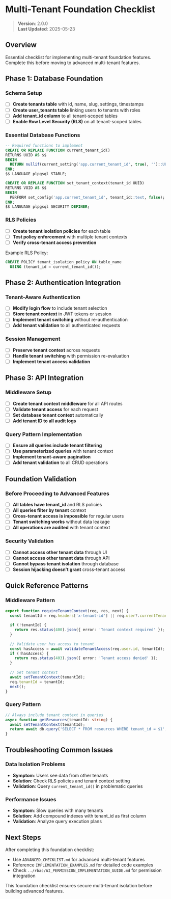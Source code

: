 
# Multi-Tenant Foundation Checklist

> **Version**: 2.0.0  
> **Last Updated**: 2025-05-23

## Overview

Essential checklist for implementing multi-tenant foundation features. Complete this before moving to advanced multi-tenant features.

## Phase 1: Database Foundation

### Schema Setup
- [ ] **Create tenants table** with id, name, slug, settings, timestamps
- [ ] **Create user_tenants table** linking users to tenants with roles
- [ ] **Add tenant_id column** to all tenant-scoped tables
- [ ] **Enable Row Level Security (RLS)** on all tenant-scoped tables

### Essential Database Functions
```sql
-- Required functions to implement
CREATE OR REPLACE FUNCTION current_tenant_id()
RETURNS UUID AS $$
BEGIN
  RETURN nullif(current_setting('app.current_tenant_id', true), '')::UUID;
END;
$$ LANGUAGE plpgsql STABLE;

CREATE OR REPLACE FUNCTION set_tenant_context(tenant_id UUID)
RETURNS VOID AS $$
BEGIN
  PERFORM set_config('app.current_tenant_id', tenant_id::text, false);
END;
$$ LANGUAGE plpgsql SECURITY DEFINER;
```

### RLS Policies
- [ ] **Create tenant isolation policies** for each table
- [ ] **Test policy enforcement** with multiple tenant contexts
- [ ] **Verify cross-tenant access prevention**

Example RLS Policy:
```sql
CREATE POLICY tenant_isolation_policy ON table_name
  USING (tenant_id = current_tenant_id());
```

## Phase 2: Authentication Integration

### Tenant-Aware Authentication
- [ ] **Modify login flow** to include tenant selection
- [ ] **Store tenant context** in JWT tokens or session
- [ ] **Implement tenant switching** without re-authentication
- [ ] **Add tenant validation** to all authenticated requests

### Session Management
- [ ] **Preserve tenant context** across requests
- [ ] **Handle tenant switching** with permission re-evaluation
- [ ] **Implement tenant access validation**

## Phase 3: API Integration

### Middleware Setup
- [ ] **Create tenant context middleware** for all API routes
- [ ] **Validate tenant access** for each request
- [ ] **Set database tenant context** automatically
- [ ] **Add tenant ID to all audit logs**

### Query Pattern Implementation
- [ ] **Ensure all queries include tenant filtering**
- [ ] **Use parameterized queries** with tenant context
- [ ] **Implement tenant-aware pagination**
- [ ] **Add tenant validation** to all CRUD operations

## Foundation Validation

### Before Proceeding to Advanced Features
- [ ] **All tables have tenant_id** and RLS policies
- [ ] **All queries filter by tenant** context
- [ ] **Cross-tenant access is impossible** for regular users
- [ ] **Tenant switching works** without data leakage
- [ ] **All operations are audited** with tenant context

### Security Validation
- [ ] **Cannot access other tenant data** through UI
- [ ] **Cannot access other tenant data** through API
- [ ] **Cannot bypass tenant isolation** through database
- [ ] **Session hijacking doesn't grant** cross-tenant access

## Quick Reference Patterns

### Middleware Pattern
```typescript
export function requireTenantContext(req, res, next) {
  const tenantId = req.headers['x-tenant-id'] || req.user?.currentTenantId;
  
  if (!tenantId) {
    return res.status(400).json({ error: 'Tenant context required' });
  }
  
  // Validate user has access to tenant
  const hasAccess = await validateTenantAccess(req.user.id, tenantId);
  if (!hasAccess) {
    return res.status(403).json({ error: 'Tenant access denied' });
  }
  
  // Set tenant context
  await setTenantContext(tenantId);
  req.tenantId = tenantId;
  next();
}
```

### Query Pattern
```typescript
// Always include tenant context in queries
async function getResources(tenantId: string) {
  await setTenantContext(tenantId);
  return await db.query('SELECT * FROM resources WHERE tenant_id = $1', [tenantId]);
}
```

## Troubleshooting Common Issues

### Data Isolation Problems
- **Symptom**: Users see data from other tenants
- **Solution**: Check RLS policies and tenant context setting
- **Validation**: Query `current_tenant_id()` in problematic queries

### Performance Issues
- **Symptom**: Slow queries with many tenants
- **Solution**: Add compound indexes with tenant_id as first column
- **Validation**: Analyze query execution plans

## Next Steps

After completing this foundation checklist:
- Use `ADVANCED_CHECKLIST.md` for advanced multi-tenant features
- Reference `IMPLEMENTATION_EXAMPLES.md` for detailed code examples
- Check `../rbac/AI_PERMISSION_IMPLEMENTATION_GUIDE.md` for permission integration

This foundation checklist ensures secure multi-tenant isolation before building advanced features.

